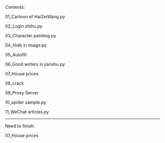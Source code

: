 Contents:

01_Cartoon of HaiZeiWang.py

02_Login zhihu.py

03_Character painting.py

04_Hide in image.py

05_Autofill

06_Good writers in jianshu.py

07_House prices 

08_crack

09_Proxy Server

10_spider sample.py

11_WeChat articles.py


-----------------------------------------
Need to finish:

07_House prices




